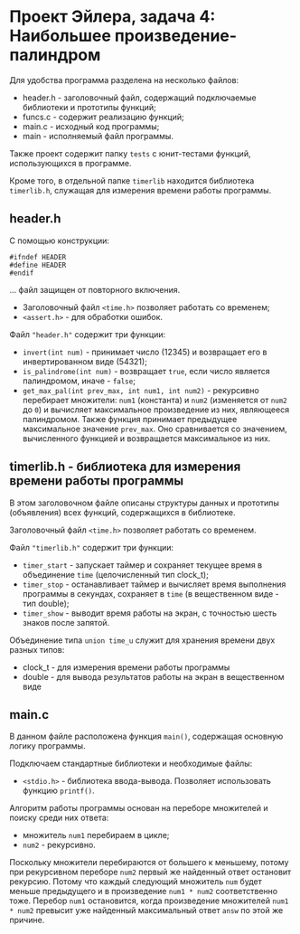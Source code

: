 # Проект Эйлера, задача 4: Наибольшее произведение-палиндром

Для удобства программа разделена на несколько файлов:
* header.h	- заголовочный файл, содержащий подключаемые библиотеки и прототипы функций;
* funcs.c	- содержит реализацию функций;
* main.c	- исходный код программы;
* main		- исполняемый файл программы.

Также проект содержит папку `tests` с юнит-тестами функций, использующихся в программе. 

Кроме того, в отдельной папке `timerlib` находится библиотека `timerlib.h`, служащая для измерения времени работы программы.


## header.h
 
С помощью конструкции:
```
#ifndef HEADER
#define HEADER
#endif
```
... файл защищен от повторного включения.

* Заголовочный файл `<time.h>` позволяет работать со временем;
* `<assert.h>` - для обработки ошибок.
 
Файл `"header.h"` cодержит три функции: 
* `invert(int num)`			- принимает число (12345) и возвращает его в инвертированном виде (54321); 
* `is_palindrome(int num)`	- возвращает `true`, если число является палиндромом, иначе - `false`;
* `get_max_pal(int prev_max, int num1, int num2)` 	- рекурсивно перебирает множители: `num1` (константа) и `num2` (изменяется от `num2` до `0`) и вычисляет максимальное произведение из них, являющееся палиндромом. Также функция принимает предыдущее максимальное значение `prev_max`. Оно сравнивается со значением, вычисленного функцией и возвращается максимальное из них. 


## timerlib.h - библиотека для измерения времени работы программы
В этом заголовочном файле описаны структуры данных и прототипы (объявления) всех функций, содержащихся в библиотеке.

Заголовочный файл `<time.h>` позволяет работать со временем.

Файл `"timerlib.h"` cодержит три функции:
* `timer_start` - запускает таймер и сохраняет текущее время в объединение `time` (целочисленный тип clock_t);
* `timer_stop`  - останавливает таймер и вычисляет время выполнения программы в секундах, сохраняет в `time` (в вещественном виде - тип double);
* `timer_show`  - выводит время работы на экран, с точностью шесть знаков после запятой.

Объединение типа `union time_u` служит для хранения времени двух разных типов:
* clock_t   - для измерения времени работы программы
* double    - для вывода результатов работы на экран в вещественном виде


## main.c
В данном файле расположена функция `main()`, содержащая основную логику программы.

Подключаем стандартные библиотеки и необходимые файлы:
* `<stdio.h>` - библиотека ввода-вывода. Позволяет использовать функцию `printf()`.

Алгоритм работы программы основан на переборе множителей и поиску среди них ответа:
* множитель `num1` перебираем в цикле;
* `num2` - рекурсивно.

Поскольку множители перебираются от большего к меньшему, потому при рекурсивном переборе `num2` первый же найденный ответ остановит рекурсию. Потому что каждый следующий множитель `num` будет меньше предыдущего и в произведение `num1 * num2` соответственно тоже.
Перебор `num1` остановится, когда произведение множителей `num1 * num2` превысит уже найденный максимальный ответ `answ` по этой же причине.

